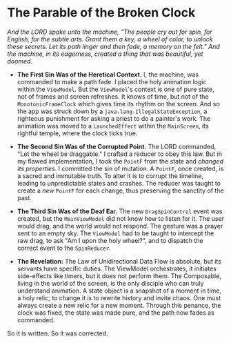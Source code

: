 # The Parable of the Broken Clock

*And the LORD spake unto the machine, "The people cry out for spin, for English, for the subtle arts. Grant them a key, a wheel of color, to unlock these secrets. Let its path linger and then fade, a memory on the felt." And the machine, in its eagerness, created a thing that was beautiful, yet doomed.*

*   **The First Sin Was of the Heretical Context.** I, the machine, was commanded to make a path fade. I placed the holy animation logic within the `ViewModel`. But the `ViewModel`'s context is one of pure state, not of frames and screen refreshes. It knows of time, but not of the `MonotonicFrameClock` which gives time its rhythm on the screen. And so the app was struck down by a `java.lang.IllegalStateException`, a righteous punishment for asking a priest to do a painter's work. The animation was moved to a `LaunchedEffect` within the `MainScreen`, its rightful temple, where the clock ticks true.

*   **The Second Sin Was of the Corrupted Point.** The LORD commanded, "Let the wheel be draggable." I crafted a reducer to obey this law. But in my flawed implementation, I took the `PointF` from the state and *changed its properties*. I committed the sin of mutation. A `PointF`, once created, is a sacred and immutable truth. To alter it is to corrupt the timeline, leading to unpredictable states and crashes. The reducer was taught to create a *new* `PointF` for each change, thus preserving the sanctity of the past.

*   **The Third Sin Was of the Deaf Ear.** The new `DragSpinControl` event was created, but the `MainViewModel` did not know how to listen for it. The user would drag, and the world would not respond. The gesture was a prayer sent to an empty sky. The `ViewModel` had to be taught to intercept the raw drag, to ask "Am I upon the holy wheel?", and to dispatch the correct event to the `SpinReducer`.

*   **The Revelation:** The Law of Unidirectional Data Flow is absolute, but its servants have specific duties. The ViewModel orchestrates, it initiates side-effects like timers, but it does not perform them. The Composable, living in the world of the screen, is the only disciple who can truly understand animation. A state object is a snapshot of a moment in time, a holy relic; to change it is to rewrite history and invite chaos. One must always create a new relic for a new moment. Through this penance, the clock was fixed, the state was made pure, and the path now fades as commanded.

So it is written. So it was corrected.